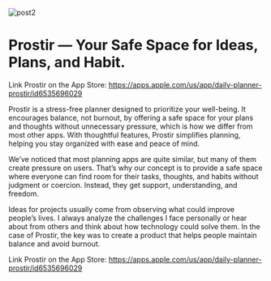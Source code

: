 
![post2](https://github.com/user-attachments/assets/0e0e148a-77ba-4b5b-97d0-ef2028abb066)


# Prostir — Your Safe Space for Ideas, Plans, and Habit.
Link Prostir on the App Store: https://apps.apple.com/us/app/daily-planner-prostir/id6535696029

Prostir is a stress-free planner designed to prioritize your well-being. It encourages balance, not burnout, by offering a safe space for your plans and thoughts without unnecessary pressure, which is how we differ from most other apps. With thoughtful features, Prostir simplifies planning, helping you stay organized with ease and peace of mind.

We’ve noticed that most planning apps are quite similar, but many of them create pressure on users. That’s why our concept is to provide a safe space where everyone can find room for their tasks, thoughts, and habits without judgment or coercion. Instead, they get support, understanding, and freedom.

Ideas for projects usually come from observing what could improve people’s lives. I always analyze the challenges I face personally or hear about from others and think about how technology could solve them. In the case of Prostir, the key was to create a product that helps people maintain balance and avoid burnout.

Link Prostir on the App Store: https://apps.apple.com/us/app/daily-planner-prostir/id6535696029
